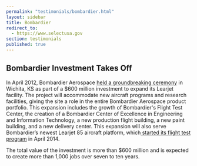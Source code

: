 ```yaml
---
permalink: "testimonials/bombardier.html"
layout: sidebar
title: Bombardier
redirect_to:
  - https://www.selectusa.gov
section: testimonials
published: true
---
```

## Bombardier Investment Takes Off

In April 2012, Bombardier Aerospace [held a groundbreaking ceremony](http://www.kansas.com/2012/04/30/2317009/bombardier-learjet-breaks-ground.html) in Wichita, KS as part of a $600 million investment to expand its Learjet facility. The project will accommodate new aircraft programs and research facilities, giving the site a role in the entire Bombardier Aerospace product portfolio. This expansion includes the growth of Bombardier's Flight Test Center, the creation of a Bombardier Center of Excellence in Engineering and Information Technology, a new production flight building, a new paint building, and a new delivery center. This expansion will also serve Bombardier’s newest Learjet 85 aircraft platform, which[ started its flight test program](http://www.avionics-intelligence.com/articles/2014/04/learjet-flight-test.html) in April 2014.

The total value of the investment is more than $600 million and is expected to create more than 1,000 jobs over seven to ten years.
   